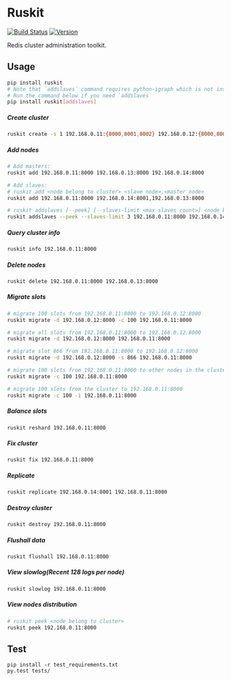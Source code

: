 # Ruskit

[![Build Status](https://travis-ci.org/eleme/ruskit.svg?branch=master)](https://travis-ci.org/eleme/ruskit)
[![Version](https://img.shields.io/pypi/v/ruskit.svg)](https://pypi.python.org/pypi/ruskit)

Redis cluster administration toolkit.

## Usage

```bash
pip install ruskit
# Note that `addslaves` command requires python-igraph which is not installed by default
# Run the command below if you need `addslaves`
pip install ruskit[addslaves]
```

##### Create cluster

```bash
ruskit create -s 1 192.168.0.11:{8000,8001,8002} 192.168.0.12:{8000,8001,8002}
```

##### Add nodes

```bash
# Add masters:
ruskit add 192.168.0.11:8000 192.168.0.13:8000 192.168.0.14:8000

# Add slaves:
# ruskit add <node belong to cluster> <slave node>,<master node>
ruskit add 192.168.0.11:8000 192.168.0.14:8001,192.168.0.13:8000

# ruskit addslaves [--peek] [--slaves-limit <max slaves count>] <node belong to cluster> <slave node> [<slave node> ...]
ruskit addslaves --peek --slaves-limit 3 192.168.0.11:8000 192.168.0.14:8001 192.168.0.14:8002
```

##### Query cluster info

```bash
ruskit info 192.168.0.11:8000
```

##### Delete nodes

```bash
ruskit delete 192.168.0.11:8000 192.168.0.13:8000
```

##### Migrate slots

```bash
# migrate 100 slots from 192.168.0.11:8000 to 192.168.0.12:8000
ruskit migrate -d 192.168.0.12:8000 -c 100 192.168.0.11:8000

# migrate all slots from 192.168.0.11:8000 to 192.168.0.12:8000
ruskit migrate -d 192.168.0.12:8000 192.168.0.11:8000

# migrate slot 866 from 192.168.0.11:8000 to 192.168.0.12:8000
ruskit migrate -d 192.168.0.12:8000 -s 866 192.168.0.11:8000

# migrate 100 slots from 192.168.0.11:8000 to other nodes in the cluster
ruskit migrate -c 100 192.168.0.11:8000

# migrate 100 slots from the cluster to 192.168.0.11:8000
ruskit migrate -c 100 -i 192.168.0.11:8000
```

##### Balance slots

```bash
ruskit reshard 192.168.0.11:8000
```

##### Fix cluster

```bash
ruskit fix 192.168.0.11:8000
```

##### Replicate

```bash
ruskit replicate 192.168.0.14:8001 192.168.0.11:8000
```

##### Destroy cluster

```bash
ruskit destroy 192.168.0.11:8000
```

##### Flushall data

```bash
ruskit flushall 192.168.0.11:8000
```

##### View slowlog(Recent 128 logs per node)

```bash
ruskit slowlog 192.168.0.11:8000
```

##### View nodes distribution
```bash
# ruskit peek <node belong to cluster>
ruskit peek 192.168.0.11:8000
```

## Test
```
pip install -r test_requirements.txt
py.test tests/
```
